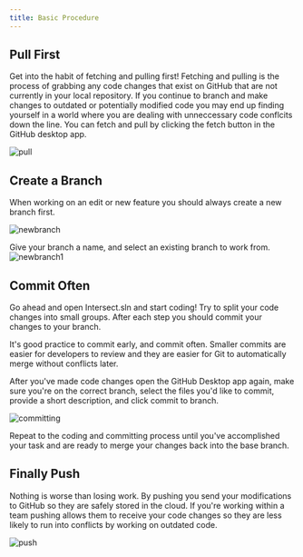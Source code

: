 ```yaml
---
title: Basic Procedure
---
```



## Pull First
Get into the habit of fetching and pulling first! Fetching and pulling is the process of grabbing any code changes that exist on GitHub that are not currently in your local repository. If you continue to branch and make changes to outdated or potentially modified code you may end up finding yourself in a world where you are dealing with unneccessary code conflcits down the line. You can fetch and pull by clicking the fetch button in the GitHub desktop app.

![pull](https://www.ascensiongamedev.com/resources/filehost/1dc5c0a9a7bc2d5392be4e628e8d24f3.png)

## Create a Branch
When working on an edit or new feature you should always create a new branch first.

![newbranch](https://www.ascensiongamedev.com/resources/filehost/d06fcf06ae13fb387bd1f3bd1947972c.png)

Give your branch a name, and select an existing branch to work from.
![newbranch1](https://www.ascensiongamedev.com/resources/filehost/0d992fa719eabdfdc3a3f6801b0242a8.png)

## Commit Often
Go ahead and open Intersect.sln and start coding! Try to split your code changes into small groups. After each step you should commit your changes to your branch.

It's good practice to commit early, and commit often. Smaller commits are easier for developers to review and they are easier for Git to automatically merge without conflicts later.

After you've made code changes open the GitHub Desktop app again, make sure you're on the correct branch, select the files you'd like to commit, provide a short description, and click commit to branch.

![committing](https://www.ascensiongamedev.com/resources/filehost/322122ce55210b93109fdf532f3d0875.png)

Repeat to the coding and committing process until you've accomplished your task and are ready to merge your changes back into the base branch.

## Finally Push
Nothing is worse than losing work. By pushing you send your modifications to GitHub so they are safely stored in the cloud. If you're working within a team pushing allows them to receive your code changes so they are less likely to run into conflicts by working on outdated code.

![push](https://www.ascensiongamedev.com/resources/filehost/11c94b0feb31e78d70699df140d6d1a6.png)
